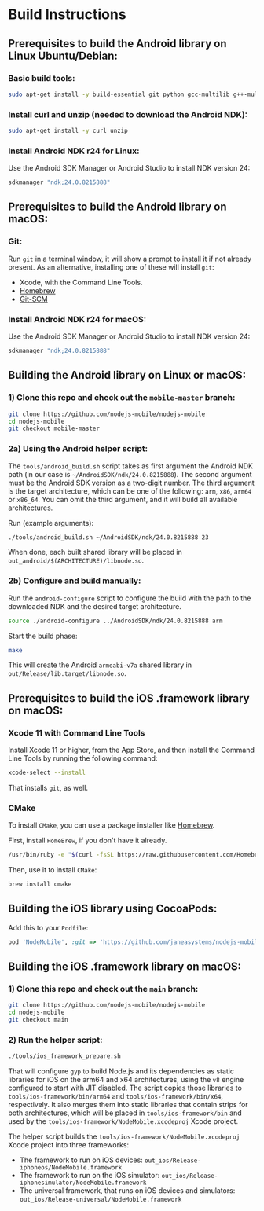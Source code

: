 # Build Instructions

## Prerequisites to build the Android library on Linux Ubuntu/Debian:

### Basic build tools:
```sh
sudo apt-get install -y build-essential git python gcc-multilib g++-multilib
```

### Install curl and unzip (needed to download the Android NDK):
```sh
sudo apt-get install -y curl unzip
```

### Install Android NDK r24 for Linux:

Use the Android SDK Manager or Android Studio to install NDK version 24:

```sh
sdkmanager "ndk;24.0.8215888"
```

## Prerequisites to build the Android library on macOS:

### Git:

Run `git` in a terminal window, it will show a prompt to install it if not already present.
As an alternative, installing one of these will install `git`:
* Xcode, with the Command Line Tools.
* [Homebrew](https://brew.sh/)
* [Git-SCM](https://git-scm.com/download/mac)

### Install Android NDK r24 for macOS:

Use the Android SDK Manager or Android Studio to install NDK version 24:

```sh
sdkmanager "ndk;24.0.8215888"
```

## Building the Android library on Linux or macOS:

### 1) Clone this repo and check out the `mobile-master` branch:

```sh
git clone https://github.com/nodejs-mobile/nodejs-mobile
cd nodejs-mobile
git checkout mobile-master
```

### 2a) Using the Android helper script:

The `tools/android_build.sh` script takes as first argument the Android NDK path (in our case is `~/AndroidSDK/ndk/24.0.8215888`). The second argument must be the Android SDK version as a two-digit number. The third argument is the target architecture, which can be one of the following: `arm`, `x86`, `arm64` or `x86_64`. You can omit the third argument, and it will build all available architectures.

Run (example arguments):

```sh
./tools/android_build.sh ~/AndroidSDK/ndk/24.0.8215888 23
```

When done, each built shared library will be placed in `out_android/$(ARCHITECTURE)/libnode.so`.

### 2b) Configure and build manually:
Run the `android-configure` script to configure the build with the path to the downloaded NDK and the desired target architecture.

```sh
source ./android-configure ../AndroidSDK/ndk/24.0.8215888 arm
```

Start the build phase:
```sh
make
```

This will create the Android `armeabi-v7a` shared library in `out/Release/lib.target/libnode.so`.

## Prerequisites to build the iOS .framework library on macOS:

### Xcode 11 with Command Line Tools

Install Xcode 11 or higher, from the App Store, and then install the Command Line Tools by running the following command:

```sh
xcode-select --install
```

That installs `git`, as well.

### CMake

To install `CMake`, you can use a package installer like [Homebrew](https://brew.sh/).

First, install `HomeBrew`, if you don't have it already.

```sh
/usr/bin/ruby -e "$(curl -fsSL https://raw.githubusercontent.com/Homebrew/install/master/install)"
```

Then, use it to install `CMake`:

```sh
brew install cmake
```

## Building the iOS library using CocoaPods:

Add this to your `Podfile`:

```ruby
pod 'NodeMobile', :git => 'https://github.com/janeasystems/nodejs-mobile.git'
```

## Building the iOS .framework library on macOS:

### 1) Clone this repo and check out the `main` branch:

```sh
git clone https://github.com/nodejs-mobile/nodejs-mobile
cd nodejs-mobile
git checkout main
```

### 2) Run the helper script:

```sh
./tools/ios_framework_prepare.sh
```

That will configure `gyp` to build Node.js and its dependencies as static libraries for iOS on the arm64 and x64 architectures, using the `v8` engine configured to start with JIT disabled. The script copies those libraries to `tools/ios-framework/bin/arm64` and `tools/ios-framework/bin/x64`, respectively. It also merges them into static libraries that contain strips for both architectures, which will be placed in `tools/ios-framework/bin` and used by the `tools/ios-framework/NodeMobile.xcodeproj` Xcode project.

The helper script builds the `tools/ios-framework/NodeMobile.xcodeproj` Xcode project into three frameworks:
  - The framework to run on iOS devices: `out_ios/Release-iphoneos/NodeMobile.framework`
  - The framework to run on the iOS simulator: `out_ios/Release-iphonesimulator/NodeMobile.framework`
  - The universal framework, that runs on iOS devices and simulators: `out_ios/Release-universal/NodeMobile.framework`
